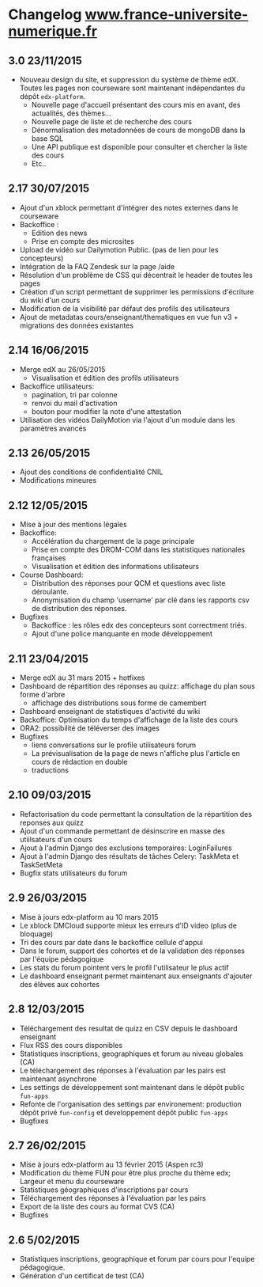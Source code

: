 # Changelog www.france-universite-numerique.fr

## 3.0 23/11/2015
- Nouveau design du site, et suppression du système de thème edX. Toutes les pages non courseware sont maintenant indépendantes du dépôt `edx-platform`.
    + Nouvelle page d'accueil présentant des cours mis en avant, des actualités, des thèmes...
    + Nouvelle page de liste et de recherche des cours
    + Dénormalisation des metadonnées de cours de mongoDB dans la base SQL
    + Une API publique est disponible pour consulter et chercher la liste des cours
    + Etc..

## 2.17 30/07/2015
- Ajout d'un xblock permettant d'intégrer des notes externes dans le courseware
- Backoffice :
    - Edition des news
    - Prise en compte des microsites
- Upload de vidéo sur Dailymotion Public. (pas de lien pour les concepteurs)
- Intégration de la FAQ Zendesk sur la page /aide 
- Résolution d'un problème de CSS qui décentrait le header de toutes les pages
- Création d'un script permettant de supprimer les permissions d'écriture du wiki d'un cours
- Modification de la visibilité par défaut des profils des utilisateurs
- Ajout de metadatas cours/enseignant/thematiques en vue fun v3 + migrations des données existantes

## 2.14 16/06/2015
- Merge edX au 26/05/2015
    - Visualisation et édition des profils utilisateurs
- Backoffice utilisateurs:
	- pagination, tri par colonne
	- renvoi du mail d'activation
	- bouton pour modifier la note d'une attestation
- Utilisation des vidéos DailyMotion via l'ajout d'un module dans les paramètres avancés

## 2.13 26/05/2015
- Ajout des conditions de confidentialité CNIL
- Modifications mineures

## 2.12 12/05/2015
- Mise à jour des mentions légales
- Backoffice:
    - Accélération du chargement de la page principale
    - Prise en compte des DROM-COM dans les statistiques nationales françaises
    - Visualisation et édition des informations utilisateurs
- Course Dashboard:
    - Distribution des réponses pour QCM et questions avec liste déroulante.
    - Anonymisation du champ 'username' par clé dans les rapports csv de distribution des réponses.
- Bugfixes
	- Backoffice : les rôles edx des concepteurs sont correctment triés.
    - Ajout d'une police manquante en mode développement

## 2.11 23/04/2015
- Merge edX au 31 mars 2015 + hotfixes
- Dashboard de répartition des réponses au quizz: affichage du plan sous forme d'arbre
	- affichage des distributions sous forme de camembert
- Dashboard enseignant de statistiques d'activité du wiki
- Backoffice: Optimisation du temps d'affichage de la liste des cours
- ORA2: possibilité de téléverser des images
- Bugfixes
    - liens conversations sur le profile utilisateurs forum
    - La prévisualisation de la page de news n'affiche plus l'article en cours de rédaction en double
	 - traductions
	

## 2.10 09/03/2015
- Refactorisation du code permettant la consultation de la répartition des reponses aux quizz
- Ajout d'un commande permettant de désinscrire en masse des utiilsateurs d'un cours
- Ajout à l'admin Django des exclusions temporaires: LoginFailures
- Ajout à l'admin Django des résultats de tâches Celery: TaskMeta et TaskSetMeta
- Bugfix stats utilisateurs du forum


## 2.9  26/03/2015
- Mise à jours edx-platform au 10 mars 2015
- Le xblock DMCloud supporte mieux les erreurs d'ID video (plus de bloquage)
- Tri des cours par date dans le backoffice cellule d'appui
- Dans le forum, support des cohortes et de la validation des réponses par l'équipe pédagogique
- Les stats du forum pointent vers le profil l'utilisateur le plus actif
- Le dashboard enseignant permet maintenant aux enseignants d'ajouter des élèves aux cohortes


## 2.8 12/03/2015
- Téléchargement des resultat de quizz en CSV depuis le dashboard enseignant
- Flux RSS des cours disponibles
- Statistiques inscriptions, geographiques et forum au niveau globales (CA)
- Le téléchargement des réponses à l'évaluation par les pairs est maintenant asynchrone
- Les settings de développement sont maintenant dans le dépôt public `fun-apps`
- Refonte de l'organisation des settings par environement: production dépôt privé `fun-config` et developpement dépôt public `fun-apps`
- Bugfixes


## 2.7 26/02/2015
- Mise à jours edx-platform au 13 février 2015 (Aspen rc3)
- Modification du thème FUN pour être plus proche du thème edx; Largeur et menu du courseware
- Statistiques géographiques d'inscriptions par cours
- Téléchargement des réponses à l'évaluation par les pairs
- Export de la liste des cours au format CVS (CA)
- Bugfixes


## 2.6 5/02/2015
- Statistiques inscriptions, geographique et forum par cours pour l'equipe pédagogique.
- Génération d'un certificat de test (CA)

